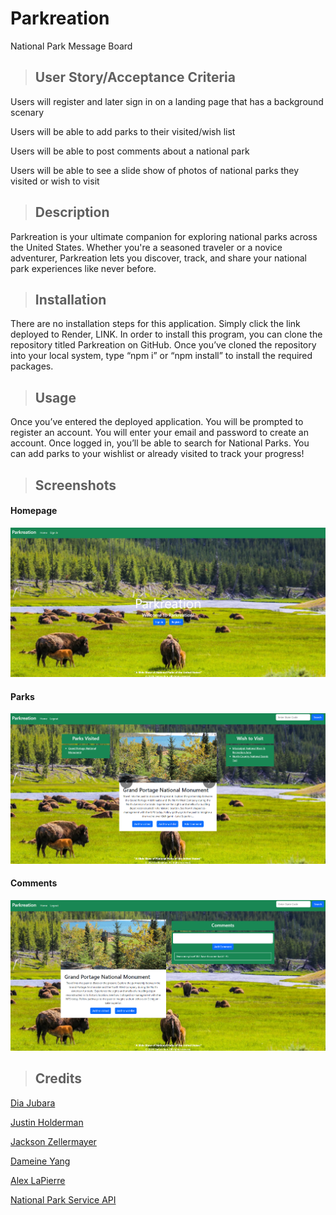 # Parkreation
National Park Message Board

> ## User Story/Acceptance Criteria
Users will register and later sign in on a landing page that has a background scenary

Users will be able to add parks to their visited/wish list

Users will be able to post comments about a national park

Users will be able to see a slide show of photos of national parks they visited or wish to visit

> ## Description
Parkreation is your ultimate companion for exploring national parks across the United States. Whether you're a seasoned traveler or a novice adventurer, Parkreation lets you discover, track, and share your national park experiences like never before.

> ## Installation
There are no installation steps for this application. Simply click the link deployed to Render, LINK. 
In order to install this program, you can clone the repository titled Parkreation on GitHub. Once you’ve cloned the repository into your local system, type “npm i” or “npm install” to install the required packages.

> ## Usage
Once you’ve entered the deployed application. You will be prompted to register an account. You will enter your email and password to create an account. Once logged in, you’ll be able to search for National Parks. You can add parks to your wishlist or already visited to track your progress!

> ## Screenshots
#### Homepage
![image](./public/images/homepage.png)

#### Parks
![image](./public/images/dashboard.png)

#### Comments
![image](./public/images/comment.png)

> ## Credits
[Dia Jubara](https://github.com/djubara)

[Justin Holderman](https://github.com/JustindHolderman)

[Jackson Zellermayer](https://github.com/JacksonZellermayer)

[Dameine Yang](https://github.com/Dameine)

[Alex LaPierre](https://github.com/aslapi)

[National Park Service API](https://www.nps.gov/index.htm)
